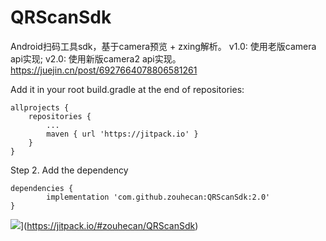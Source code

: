 # QRScanSdk
Android扫码工具sdk，基于camera预览 + zxing解析。 
v1.0: 使用老版camera api实现; 
v2.0: 使用新版camera2 api实现。
https://juejin.cn/post/6927664078806581261

Add it in your root build.gradle at the end of repositories:

	allprojects {
		repositories {
			...
			maven { url 'https://jitpack.io' }
		}
	}
Step 2. Add the dependency

	dependencies {
	        implementation 'com.github.zouhecan:QRScanSdk:2.0'
	}
![](https://jitpack.io/v/zouhecan/QRScanSdk.svg)](https://jitpack.io/#zouhecan/QRScanSdk)
